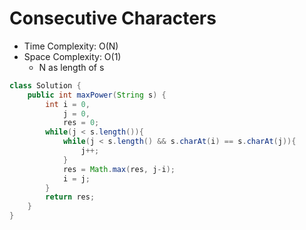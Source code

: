 # Consecutive Characters

- Time Complexity: O(N)
- Space Complexity: O(1)
  - N as length of s

```java
class Solution {
    public int maxPower(String s) {
        int i = 0,
            j = 0,
            res = 0;
        while(j < s.length()){
            while(j < s.length() && s.charAt(i) == s.charAt(j)){
                j++;
            }
            res = Math.max(res, j-i);
            i = j;
        }
        return res;
    }
}
```
